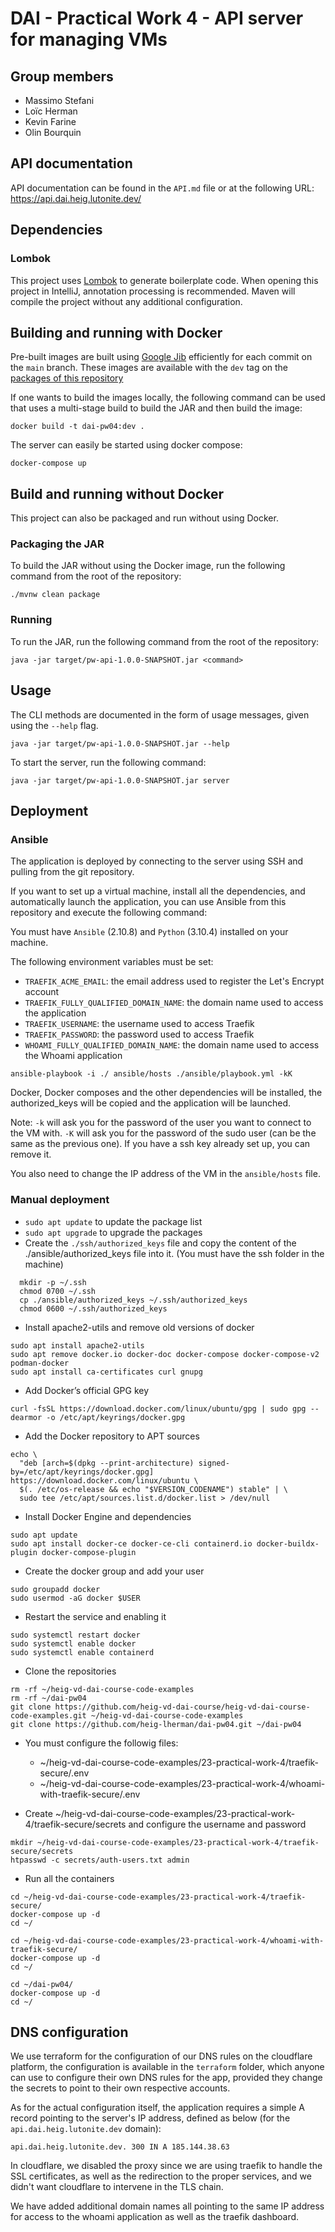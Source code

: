# DAI - Practical Work 4 - API server for managing VMs

## Group members
- Massimo Stefani
- Loïc Herman
- Kevin Farine
- Olin Bourquin

## API documentation

API documentation can be found in the `API.md` file or at the following URL: https://api.dai.heig.lutonite.dev/

## Dependencies

### Lombok

This project uses [Lombok](https://projectlombok.org/) to generate boilerplate code.
When opening this project in IntelliJ, annotation processing is recommended.
Maven will compile the project without any additional configuration.

## Building and running with Docker

Pre-built images are built using [Google Jib](https://github.com/GoogleContainerTools/jib) efficiently for each
commit on the `main` branch.
These images are available with the `dev` tag on the
[packages of this repository](https://github.com/heig-lherman/dai-pw04/pkgs/container/dai-pw04)

If one wants to build the images locally, the following command can be used that uses a multi-stage build to build the
JAR and then build the image:

```shell
docker build -t dai-pw04:dev .
```

The server can easily be started using docker compose:

```shell
docker-compose up
```

## Build and running without Docker

This project can also be packaged and run without using Docker.

### Packaging the JAR

To build the JAR without using the Docker image, run the following command from the root of the repository:

```shell
./mvnw clean package
```

### Running

To run the JAR, run the following command from the root of the repository:

```shell
java -jar target/pw-api-1.0.0-SNAPSHOT.jar <command>
```

## Usage

The CLI methods are documented in the form of usage messages, given using the `--help` flag.

```shell
java -jar target/pw-api-1.0.0-SNAPSHOT.jar --help
```

To start the server, run the following command:

```shell
java -jar target/pw-api-1.0.0-SNAPSHOT.jar server
```

## Deployment
### Ansible

The application is deployed by connecting to the server using SSH and pulling from the git repository.

If you want to set up a virtual machine, install all the dependencies, and automatically launch the application, 
you can use Ansible from this repository and execute the following command:

You must have `Ansible` (2.10.8) and `Python` (3.10.4) installed on your machine.

The following environment variables must be set:
- `TRAEFIK_ACME_EMAIL`: the email address used to register the Let's Encrypt account
- `TRAEFIK_FULLY_QUALIFIED_DOMAIN_NAME`: the domain name used to access the application
- `TRAEFIK_USERNAME`: the username used to access Traefik
- `TRAEFIK_PASSWORD`: the password used to access Traefik
- `WHOAMI_FULLY_QUALIFIED_DOMAIN_NAME`: the domain name used to access the Whoami application

```shell
ansible-playbook -i ./ ansible/hosts ./ansible/playbook.yml -kK
```

Docker, Docker composes and the other dependencies will be installed, the authorized_keys will be copied and the 
application will be launched.

Note: `-k` will ask you for the password of the user you want to connect to the VM with. `-K` will ask you for the 
password of the sudo user (can be the same as the previous one). If you have a ssh key already set up, you can remove it.

You also need to change the IP address of the VM in the `ansible/hosts` file.

### Manual deployment

- `sudo apt update` to update the package list
- `sudo apt upgrade` to upgrade the packages
- Create the `./ssh/authorized_keys` file and copy the content of the ./ansible/authorized_keys file into it. (You must have 
the ssh folder in the machine)
```shell
  mkdir -p ~/.ssh
  chmod 0700 ~/.ssh
  cp ./ansible/authorized_keys ~/.ssh/authorized_keys
  chmod 0600 ~/.ssh/authorized_keys
  ```
- Install apache2-utils and remove old versions of docker
```shell
sudo apt install apache2-utils
sudo apt remove docker.io docker-doc docker-compose docker-compose-v2 podman-docker
sudo apt install ca-certificates curl gnupg
  ```
- Add Docker’s official GPG key
```shell
curl -fsSL https://download.docker.com/linux/ubuntu/gpg | sudo gpg --dearmor -o /etc/apt/keyrings/docker.gpg
```

- Add the Docker repository to APT sources
```shell
echo \
  "deb [arch=$(dpkg --print-architecture) signed-by=/etc/apt/keyrings/docker.gpg] https://download.docker.com/linux/ubuntu \
  $(. /etc/os-release && echo "$VERSION_CODENAME") stable" | \
  sudo tee /etc/apt/sources.list.d/docker.list > /dev/null
```

- Install Docker Engine and dependencies
```shell
sudo apt update
sudo apt install docker-ce docker-ce-cli containerd.io docker-buildx-plugin docker-compose-plugin
```

- Create the docker group and add your user
```shell
sudo groupadd docker
sudo usermod -aG docker $USER
```

- Restart the service and enabling it
```shell
sudo systemctl restart docker
sudo systemctl enable docker
sudo systemctl enable containerd
```

- Clone the repositories
```shell
rm -rf ~/heig-vd-dai-course-code-examples
rm -rf ~/dai-pw04
git clone https://github.com/heig-vd-dai-course/heig-vd-dai-course-code-examples.git ~/heig-vd-dai-course-code-examples
git clone https://github.com/heig-lherman/dai-pw04.git ~/dai-pw04
```

- You must configure the followig files:
  - ~/heig-vd-dai-course-code-examples/23-practical-work-4/traefik-secure/.env
  - ~/heig-vd-dai-course-code-examples/23-practical-work-4/whoami-with-traefik-secure/.env

- Create ~/heig-vd-dai-course-code-examples/23-practical-work-4/traefik-secure/secrets and configure the username and password
```shell
mkdir ~/heig-vd-dai-course-code-examples/23-practical-work-4/traefik-secure/secrets
htpasswd -c secrets/auth-users.txt admin
```


- Run all the containers
```shell
cd ~/heig-vd-dai-course-code-examples/23-practical-work-4/traefik-secure/
docker-compose up -d
cd ~/

cd ~/heig-vd-dai-course-code-examples/23-practical-work-4/whoami-with-traefik-secure/
docker-compose up -d
cd ~/

cd ~/dai-pw04/
docker-compose up -d
cd ~/
```

## DNS configuration

We use terraform for the configuration of our DNS rules on the cloudflare platform, the configuration is
available in the `terraform` folder, which anyone can use to configure their own DNS rules for the app,
provided they change the secrets to point to their own respective accounts.

As for the actual configuration itself, the application requires a simple A record pointing to the server's IP address,
defined as below (for the `api.dai.heig.lutonite.dev` domain):

```
api.dai.heig.lutonite.dev. 300 IN A 185.144.38.63
```

In cloudflare, we disabled the proxy since we are using traefik to handle the SSL certificates, as
well as the redirection to the proper services, and we didn't want cloudflare to intervene in the TLS chain.

We have added additional domain names all pointing to the same IP address for access to the whoami application
as well as the traefik dashboard.

